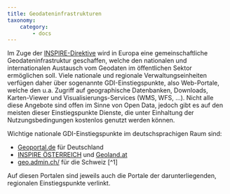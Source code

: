 ```yaml
---
title: Geodateninfrastrukturen
taxonomy:
    category:
        - docs
---
```


Im Zuge der [INSPIRE-Direktive](https://inspire.ec.europa.eu/) wird in Europa eine gemeinschaftliche Geodateninfrastruktur geschaffen, welche den nationalen und internationalen Austausch vom Geodaten im öffentlichen Sektor ermöglichen soll. Viele nationale und regionale Verwaltungseinheiten verfügen daher über sogenannte GDI-Einstiegspunkte, also Web-Portale, welche den u.a. Zugriff auf geographische Datenbanken, Downloads, Karten-Viewer und Visualisierungs-Services (WMS, WFS, ...). Nicht alle diese Angebote sind offen im Sinne von Open Data, jedoch gibt es auf den meisten dieser Einstiegspunkte Dienste, die unter Einhaltung der Nutzungsbedingungen kostenlos genutzt werden können.

Wichtige nationale GDI-Einstiegspunkte im deutschsprachigen Raum sind:

- [Geoportal.de](https://www.geoportal.de) für Deutschland
- [INSPIRE ÖSTERREICH](http://www.inspire.gv.at/) und [Geoland.at](http://geoland.at/)
- [geo.admin.ch/](https://www.geo.admin.ch/) für die Schweiz [^1]

Auf diesen Portalen sind jeweils auch die Portale der darunterliegenden, regionalen Einstiegspunkte verlinkt.

